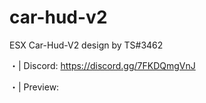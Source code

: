 # car-hud-v2

ESX Car-Hud-V2 design by TS#3462

・| Discord: https://discord.gg/7FKDQmgVnJ

・| Preview:
